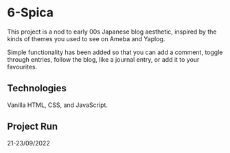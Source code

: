 # 6-Spica
This project is a nod to early 00s Japanese blog aesthetic, inspired by the kinds of themes you used to see on Ameba and Yaplog.

Simple functionality has been added so that you can add a comment, toggle through entries, follow the blog, like a journal entry, or add it to your favourites.

## Technologies
Vanilla HTML, CSS, and JavaScript.

## Project Run
21-23/09/2022
